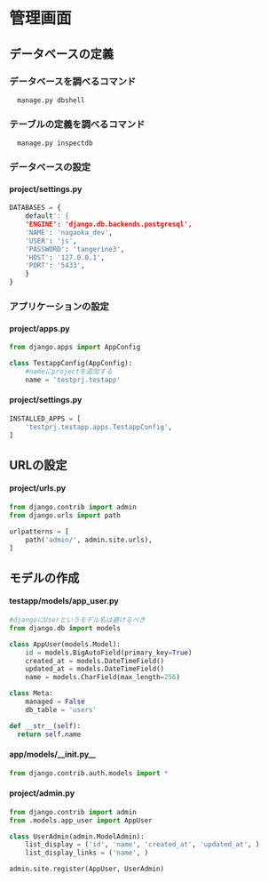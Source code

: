 # 管理画面

## データベースの定義

### データベースを調べるコマンド
      manage.py dbshell

### テーブルの定義を調べるコマンド
      manage.py inspectdb

### データベースの設定

#### project/settings.py

```python
DATABASES = {
    default': {
    'ENGINE': 'django.db.backends.postgresql',
    'NAME': 'nagaoka_dev',
    'USER': 'js',
    'PASSWORD': 'tangerine3',
    'HOST': '127.0.0.1',
    'PORT': '5433',
    }
}
```

### アプリケーションの設定

#### project/apps.py

``` python
from django.apps import AppConfig

class TestappConfig(AppConfig):
    #nameにprojectを追加する
    name = 'testprj.testapp'
```

#### project/settings.py

``` python
INSTALLED_APPS = [
    'testprj.testapp.apps.TestappConfig',
]
```

## URLの設定

#### project/urls.py

``` python
from django.contrib import admin
from django.urls import path

urlpatterns = [
    path('admin/', admin.site.urls),
]
```

## モデルの作成

#### testapp/models/app_user.py

``` python
#djangoにUserというモデル名は避けるべき
from django.db import models

class AppUser(models.Model):
    id = models.BigAutoField(primary_key=True)
    created_at = models.DateTimeField()
    updated_at = models.DateTimeField()
    name = models.CharField(max_length=256)

class Meta:
    managed = False
    db_table = 'users'

def __str__(self):
  return self.name
```

#### app/models/\_\_init.py__

``` python
from django.contrib.auth.models import *
```

#### project/admin.py

``` python
from django.contrib import admin
from .models.app_user import AppUser

class UserAdmin(admin.ModelAdmin):
    list_display = ('id', 'name', 'created_at', 'updated_at', )
    list_display_links = ('name', )

admin.site.register(AppUser, UserAdmin)
```
